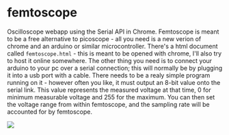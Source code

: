 # femtoscope

Oscilloscope webapp using the Serial API in Chrome. Femtoscope is meant to be a free alternative to picoscope - all you need is a new verion of chrome and an arduino or similar microcontroller. There's a html document called `femtoscope.html` - this is meant to be opened with chrome, I'll also try to host it online somewhere. The other thing you need is to connect your arduino to your pc over a serial connection; this will normally be by plugging it into a usb port with a cable. There needs to be a realy simple program running on it - however often you like, it must output an 8-bit value onto the serial link. This value represents the measured voltage at that time, 0 for minimum measurable voltage and 255 for the maximum. You can then set the voltage range from within femtoscope, and the sampling rate will be accounted for by femtoscope.

![](https://github.com/OscarSaharoy/femtoscope/blob/main/assets/femtoscope.gif)
